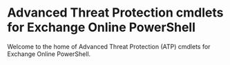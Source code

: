 # Advanced Threat Protection cmdlets for Exchange Online PowerShell

Welcome to the home of Advanced Threat Protection (ATP) cmdlets for Exchange Online PowerShell.